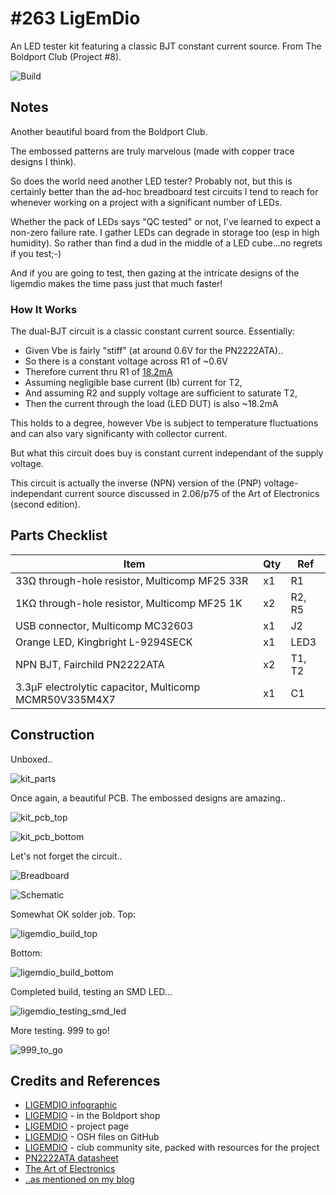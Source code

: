 # #263 LigEmDio

An LED tester kit featuring a classic BJT constant current source. From The Boldport Club (Project #8).

![Build](./assets/ligemdio_build.jpg?raw=true)

## Notes

Another beautiful board from the Boldport Club.

The embossed patterns are truly marvelous (made with copper trace designs I think).

So does the world need another LED tester? Probably not, but this is certainly better than the
ad-hoc breadboard test circuits I tend to reach for whenever working on a project with a significant number of LEDs.

Whether the pack of LEDs says "QC tested" or not, I've learned to expect a non-zero failure rate.
I gather LEDs can degrade in storage too (esp in high humidity).
So rather than find a dud in the middle of a LED cube...no regrets if you test;-)

And if you are going to test, then gazing at the intricate designs of the ligemdio makes the time
pass just that much faster!

### How It Works

The dual-BJT circuit is a classic constant current source. Essentially:

* Given Vbe is fairly "stiff" (at around 0.6V for the PN2222ATA)..
* So there is a constant voltage across R1 of ~0.6V
* Therefore current thru R1 of [18.2mA](https://www.wolframalpha.com/input/?i=0.6V%2F33%CE%A9)
* Assuming negligible base current (Ib) current for T2,
* And assuming R2 and supply voltage are sufficient to saturate T2,
* Then the current through the load (LED DUT) is also ~18.2mA

This holds to a degree, however Vbe is subject to temperature fluctuations and can also vary significanty with collector current.

But what this circuit does buy is constant current independant of the supply voltage.

This circuit is actually the inverse (NPN) version of the (PNP) voltage-independant current source
discussed in 2.06/p75 of the Art of Electronics (second edition).

## Parts Checklist

| Item                                                   | Qty | Ref |
|--------------------------------------------------------|-----|-----|
| 33Ω through-hole resistor, Multicomp MF25 33R          |  x1 | R1  |
| 1KΩ through-hole resistor, Multicomp MF25 1K           |  x2 | R2, R5 |
| USB connector, Multicomp MC32603                       |  x1 | J2    |
| Orange LED, Kingbright L-9294SECK                      |  x1 | LED3 |
| NPN BJT, Fairchild PN2222ATA                           |  x2 | T1, T2 |
| 3.3µF electrolytic capacitor, Multicomp MCMR50V335M4X7 |  x1 | C1 |

## Construction

Unboxed..

![kit_parts](./assets/kit_parts.jpg?raw=true)

Once again, a beautiful PCB. The embossed designs are amazing..

![kit_pcb_top](./assets/kit_pcb_top.jpg?raw=true)

![kit_pcb_bottom](./assets/kit_pcb_bottom.jpg?raw=true)

Let's not forget the circuit..

![Breadboard](./assets/ligemdio_bb.jpg?raw=true)

![Schematic](./assets/ligemdio_schematic.jpg?raw=true)

Somewhat OK solder job. Top:

![ligemdio_build_top](./assets/ligemdio_build_top.jpg?raw=true)

Bottom:

![ligemdio_build_bottom](./assets/ligemdio_build_bottom.jpg?raw=true)

Completed build, testing an SMD LED...

![ligemdio_testing_smd_led](./assets/ligemdio_testing_smd_led.jpg?raw=true)

More testing. 999 to go!

![999_to_go](./assets/999_to_go.jpg?raw=true)

## Credits and References

* [LIGEMDIO infographic](https://github.com/boldport/ligemdio/blob/master/docs/infographic.pdf)
* [LIGEMDIO](http://www.boldport.club/shop/product/480066844) - in the Boldport shop
* [LIGEMDIO](http://www.boldport.com/products/ligemdio) - project page
* [LIGEMDIO](https://github.com/boldport/ligemdio) - OSH files on GitHub
* [LIGEMDIO](http://community.boldport.club/projects/p08-ligemdio/) - club community site, packed with resources for the project
* [PN2222ATA datasheet](http://parts.io/detail/1027929/PN2222ATA)
* [The Art of Electronics](../../books/the-art-of-electronics/)
* [..as mentioned on my blog](https://blog.tardate.com/2017/04/leap263-boldport-ligemdio.html)
